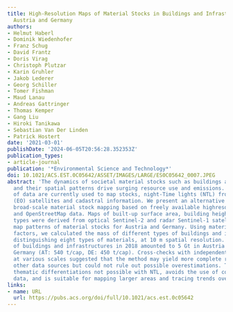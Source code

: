 ```yaml
---
title: High-Resolution Maps of Material Stocks in Buildings and Infrastructures in
  Austria and Germany
authors:
- Helmut Haberl
- Dominik Wiedenhofer
- Franz Schug
- David Frantz
- Doris Virag
- Christoph Plutzar
- Karin Gruhler
- Jakob Lederer
- Georg Schiller
- Tomer Fishman
- Maud Lanau
- Andreas Gattringer
- Thomas Kemper
- Gang Liu
- Hiroki Tanikawa
- Sebastian Van Der Linden
- Patrick Hostert
date: '2021-03-01'
publishDate: '2024-06-05T20:56:28.352353Z'
publication_types:
- article-journal
publication: '*Environmental Science and Technology*'
doi: 10.1021/ACS.EST.0C05642/ASSET/IMAGES/LARGE/ES0C05642_0007.JPEG
abstract: 'The dynamics of societal material stocks such as buildings and infrastructures
  and their spatial patterns drive surging resource use and emissions. Two main types
  of data are currently used to map stocks, night-Time lights (NTL) from Earth-observing
  (EO) satellites and cadastral information. We present an alternative approach for
  broad-scale material stock mapping based on freely available highresolution EO imagery
  and OpenStreetMap data. Maps of built-up surface area, building height, and building
  types were derived from optical Sentinel-2 and radar Sentinel-1 satellite data to
  map patterns of material stocks for Austria and Germany. Using material intensity
  factors, we calculated the mass of different types of buildings and infrastructures,
  distinguishing eight types of materials, at 10 m spatial resolution. The total mass
  of buildings and infrastructures in 2018 amounted to 5 Gt in Austria and 38 Gt in
  Germany (AT: 540 t/cap, DE: 450 t/cap). Cross-checks with independent data sources
  at various scales suggested that the method may yield more complete results than
  other data sources but could not rule out possible overestimations. The method yields
  thematic differentiations not possible with NTL, avoids the use of costly cadastral
  data, and is suitable for mapping larger areas and tracing trends over time.'
links:
- name: URL
  url: https://pubs.acs.org/doi/full/10.1021/acs.est.0c05642
---
```


